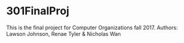 # 301FinalProj

This is the final project for Computer Organizations fall 2017.
Authors: Lawson Johnson, Renae Tyler & Nicholas Wan

